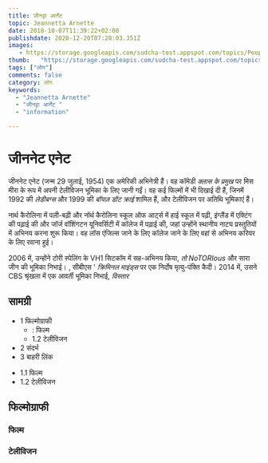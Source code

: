 ```yaml
---
title: जीनट्टा आर्नेट 
topic: Jeannetta Arnette
date: 2018-10-07T11:39:22+02:00
publishdate: 2020-12-20T07:28:03.351Z
images: 
   - https://storage.googleapis.com/sudcha-test.appspot.com/topics/People/jeannetta_arnette/1.jpeg
thumb:   "https://storage.googleapis.com/sudcha-test.appspot.com/topics/People/jeannetta_arnette/thumb.jpeg"
tags: ["लोग"]
comments: false
category: लोग
keywords: 
  - "Jeannetta Arnette"
  - "जीनट्टा आर्नेट "
  - "information"

---
```

<h1> जीननेट एनेट </h1> <p> जीननेट एनेट (जन्म 29 जुलाई, 1954) एक अमेरिकी अभिनेत्री हैं। वह कॉमेडी <i> क्लास के प्रमुख </i> पर मिस मीरा के रूप में अपनी टेलीविजन भूमिका के लिए जानी गईं। वह कई फिल्मों में भी दिखाई दी हैं, जिनमें 1992 की <i> लेडीबग्स </i> और 1999 की <i> बॉयज़ डोंट क्राई </i> शामिल हैं, और टेलीविजन पर अतिथि भूमिकाएं हैं। </p> <p> नार्थ कैरोलिना में पली-बढ़ी और नॉर्थ कैरोलिना स्कूल ऑफ आर्ट्स में हाई स्कूल में पढ़ी, इंग्लैंड में एक्टिंग की पढ़ाई की और जॉर्ज वॉशिंगटन यूनिवर्सिटी में कॉलेज में पढ़ाई की, जहां उन्होंने स्थानीय नाट्य प्रस्तुतियों में अभिनय करना शुरू किया। वह लॉस एंजिल्स जाने के लिए कॉलेज जाने के लिए वहां से अभिनय करियर के लिए रवाना हुई। </p> <p> 2006 में, उन्होंने टोरी स्पेलिंग के VH1 सिटकॉम में सह-अभिनय किया, <i> तो NoTORIous </i> और सारा जीन की भूमिका निभाई। , सीबीएस '<i> क्रिमिनल माइंड्स </i> पर एक निर्दोष मृत्यु-पंक्ति कैदी। 2014 में, उसने CBS श्रृंखला में एक आवर्ती भूमिका निभाई, <i> विस्तार </i> </p> <h2> सामग्री </h2> <ul> <li> 1 फिल्मोग्राफी <ul> <li>: फिल्म </li> <li> 1.2 टेलीविजन </li> </ul> </li> <li> 2 संदर्भ </li> <li> 3 बाहरी लिंक </li> </ul> <ul> <li > 1.1 फिल्म </li> <li> 1.2 टेलीविजन </li> </ul> <h2> फिल्मोग्राफी </h2> <h3> फिल्म </h3> <h3> टेलीविजन </h3> 